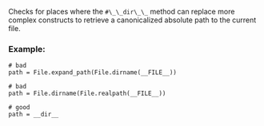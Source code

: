 Checks for places where the `#\_\_dir\_\_` method can replace more
complex constructs to retrieve a canonicalized absolute path to the
current file.

### Example:
    # bad
    path = File.expand_path(File.dirname(__FILE__))

    # bad
    path = File.dirname(File.realpath(__FILE__))

    # good
    path = __dir__